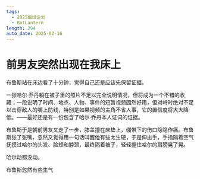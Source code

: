 ```yaml
---
tags:
  - 2025蝙绿企划
  - BatLantern
length: 294
auto_date: 2025-02-16
---
```


# 前男友突然出现在我床上

布鲁斯站在床边看了十分钟，觉得自己还是应该先保留证据。

一张哈尔·乔丹躺在被子里的照片不足以完全说明情况，但将成为一个不错的收藏；一段说明了时间、地点、人物、事件的短暂视频固然好用，但对峙时绝对不足以击穿敌人的嘴上防线，特别是如果视频的主角不省人事，它的置信度将大大降低。——最好还是有一份包含了哈尔·乔丹本人证词的证据。

布鲁斯于是朝前男友又走了一步，膝盖撞在床垫上，绷带下的伤口隐隐作痛。布鲁斯张了张嘴，忽然又觉得用一句话叫醒他有些太生硬，于是伸出手，手指隔着空气抚摸过哈尔的头发、脸颊和脖颈，最终隔着被子，轻轻握住哈尔的肩膀晃了晃。

哈尔动都没动。

布鲁斯忽然有些生气
